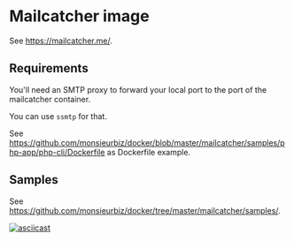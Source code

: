 # Mailcatcher image

See <https://mailcatcher.me/>.

## Requirements

You'll need an SMTP proxy to forward your local port to the port of the mailcatcher container.

You can use `ssmtp` for that.

See <https://github.com/monsieurbiz/docker/blob/master/mailcatcher/samples/php-app/php-cli/Dockerfile> as Dockerfile example.

## Samples

See <https://github.com/monsieurbiz/docker/tree/master/mailcatcher/samples/>.

[![asciicast](https://asciinema.org/a/113857.png)](https://asciinema.org/a/113857)

